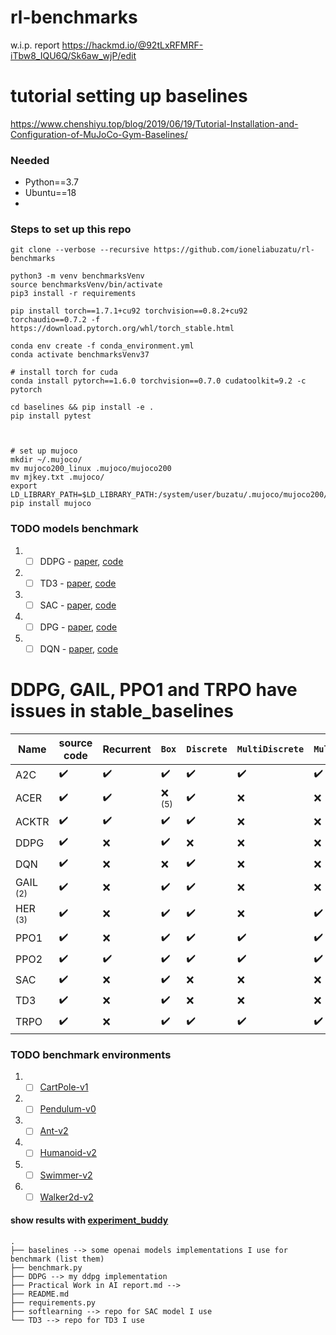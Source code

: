 # rl-benchmarks

w.i.p. report https://hackmd.io/@92tLxRFMRF-iTbw8_IQU6Q/Sk6aw_wjP/edit

# tutorial setting up baselines
https://www.chenshiyu.top/blog/2019/06/19/Tutorial-Installation-and-Configuration-of-MuJoCo-Gym-Baselines/

### Needed
- Python==3.7
- Ubuntu==18
- 

### Steps to set up this repo
```angular2html
git clone --verbose --recursive https://github.com/ioneliabuzatu/rl-benchmarks

python3 -m venv benchmarksVenv
source benchmarksVenv/bin/activate
pip3 install -r requirements

pip install torch==1.7.1+cu92 torchvision==0.8.2+cu92 torchaudio==0.7.2 -f https://download.pytorch.org/whl/torch_stable.html

```

```angular2html 
conda env create -f conda_environment.yml
conda activate benchmarksVenv37

# install torch for cuda
conda install pytorch==1.6.0 torchvision==0.7.0 cudatoolkit=9.2 -c pytorch
```


```angular2html
cd baselines && pip install -e .
pip install pytest  
```


```angular2html


# set up mujoco
mkdir ~/.mujoco/
mv mujoco200_linux .mujoco/mujoco200
mv mjkey.txt .mujoco/
export LD_LIBRARY_PATH=$LD_LIBRARY_PATH:/system/user/buzatu/.mujoco/mujoco200/bin
pip install mujoco
```


### TODO models benchmark

1. - [ ] DDPG - [paper](https://arxiv.org/abs/1509.02971), [code]()
4. - [ ] TD3 - [paper](https://spinningup.openai.com/en/latest/algorithms/td3.html), [code]()
5. - [ ] SAC - [paper](https://arxiv.org/pdf/1801.01290.pdf), [code]()
2. - [ ] DPG - [paper](https://deepmind.com/research/publications/deterministic-policy-gradient-algorithms), [code]()
3. - [ ] DQN - [paper](https://arxiv.org/abs/1312.5602), [code]()

#  DDPG, GAIL, PPO1 and TRPO have issues in stable_baselines

| **Name**            | source code | **Recurrent**      | ```Box```          | ```Discrete```     | ```MultiDiscrete``` | ```MultiBinary```  | **Multi Processing**              |
| ------------------- | ---------------------------- | ------------------ | ------------------ | ------------------ | ------------------- | ------------------ | --------------------------------- |
| A2C                 | :heavy_check_mark: | :heavy_check_mark: | :heavy_check_mark: | :heavy_check_mark: | :heavy_check_mark:  | :heavy_check_mark: | :heavy_check_mark:                |
| ACER                | :heavy_check_mark:           | :heavy_check_mark: | :x: <sup>(5)</sup> | :heavy_check_mark: | :x:                 | :x:                | :heavy_check_mark:                |
| ACKTR               | :heavy_check_mark:           | :heavy_check_mark: | :heavy_check_mark: | :heavy_check_mark: | :x:                 | :x:                | :heavy_check_mark:                |
| DDPG                | :heavy_check_mark:           | :x:                | :heavy_check_mark: | :x:                | :x:                 | :x:                | :heavy_check_mark: <sup>(4)</sup>|
| DQN                 | :heavy_check_mark:           | :x:                | :x:                | :heavy_check_mark: | :x:                 | :x:                | :x:                               |
| GAIL <sup>(2)</sup> | :heavy_check_mark:           | :x:                | :heavy_check_mark: |:heavy_check_mark:| :x:                 | :x:                | :heavy_check_mark: <sup>(4)</sup> |
| HER <sup>(3)</sup>  | :heavy_check_mark: | :x:                | :heavy_check_mark: | :heavy_check_mark: | :x:                 | :heavy_check_mark:| :x:                               |
| PPO1                | :heavy_check_mark:           | :x:                | :heavy_check_mark: | :heavy_check_mark: | :heavy_check_mark:  | :heavy_check_mark: | :heavy_check_mark: <sup>(4)</sup> |
| PPO2                | :heavy_check_mark:           | :heavy_check_mark: | :heavy_check_mark: | :heavy_check_mark: | :heavy_check_mark:  | :heavy_check_mark: | :heavy_check_mark:                |
| SAC                 | :heavy_check_mark:           | :x:                | :heavy_check_mark: | :x:                | :x:                 | :x:                | :x:                               |
| TD3                 | :heavy_check_mark:           | :x:                | :heavy_check_mark: | :x:                | :x:                 | :x:                | :x:                               |
| TRPO                | :heavy_check_mark:           | :x:                | :heavy_check_mark: | :heavy_check_mark: | :heavy_check_mark:  | :heavy_check_mark: | :heavy_check_mark: <sup>(4)</sup> |



### TODO benchmark environments 

1. - [ ] [CartPole-v1](https://gym.openai.com/envs/CartPole-v1)
2. - [ ] [Pendulum-v0](https://gym.openai.com/envs/Pendulum-v0)
1. - [ ] [Ant-v2](https://gym.openai.com/envs/Ant-v2)
1. - [ ] [Humanoid-v2](https://gym.openai.com/envs/Humanoid-v2)
1. - [ ] [Swimmer-v2](https://gym.openai.com/envs/Swimmer-v2)
1. - [ ] [Walker2d-v2](https://gym.openai.com/envs/Walker2d-v2)

#### show results with [experiment_buddy](https://github.com/ministry-of-silly-code/experiment_buddy)


```
.
├── baselines --> some openai models implementations I use for benchmark (list them) 
├── benchmark.py
├── DDPG --> my ddpg implementation
├── Practical Work in AI report.md --> 
├── README.md
├── requirements.py
├── softlearning --> repo for SAC model I use
└── TD3 --> repo for TD3 I use

```
